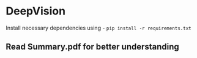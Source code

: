 # DeepVision
Install necessary dependencies using -
`pip install -r requirements.txt`

## Read Summary.pdf for better understanding
